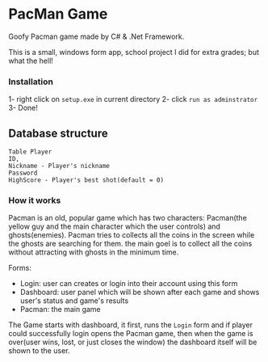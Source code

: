 # PacMan Game
Goofy Pacman game made by C# & .Net Framework.

This is a small, windows form app, school project I did for extra grades; but what the hell!

### Installation
1- right click on ```setup.exe``` in current directory
2- click ```run as adminstrator```
3- Done!

## Database structure
```
Table Player
ID, 
Nickname - Player's nickname
Password
HighScore - Player's best shot(default = 0)
```

### How it works
Pacman is an old, popular game which has two characters: Pacman(the yellow guy and the main character which the user controls) and ghosts(enemies). Pacman tries to collects all the coins in the screen while the ghosts are searching for them. the main goel is to collect all the coins without attracting with ghosts in the minimum time.

Forms:
- Login: user can creates or login into their account using this form
- Dashboard: user panel which will be shown after each game and shows user's status and game's results
- Pacman: the main game

The Game starts with dashboard, it first, runs the ```Login``` form and if player could successfully login opens the Pacman game, then when the game is over(user wins, lost, or just closes the window) the dashboard itself will be shown to the user.
